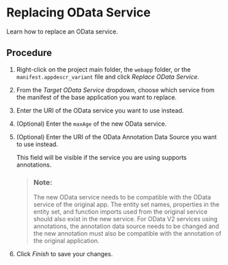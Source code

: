 <!-- loio6b51df20afde4b10aa24bff0b3d6ae25 -->

# Replacing OData Service

Learn how to replace an OData service.



## Procedure

1.  Right-click on the project main folder, the `webapp` folder, or the `manifest.appdescr_variant` file and click *Replace OData Service*.

2.  From the *Target OData Service* dropdown, choose which service from the manifest of the base application you want to replace.

3.  Enter the URI of the OData service you want to use instead.

4.  \(Optional\) Enter the `maxAge` of the new OData service.

5.  \(Optional\) Enter the URI of the OData Annotation Data Source you want to use instead.

    This field will be visible if the service you are using supports annotations.

    > ### Note:  
    > The new OData service needs to be compatible with the OData service of the original app. The entity set names, properties in the entity set, and function imports used from the original service should also exist in the new service. For OData V2 services using annotations, the annotation data source needs to be changed and the new annotation must also be compatible with the annotation of the original application.

6.  Click *Finish* to save your changes.


